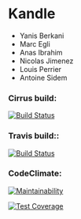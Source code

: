 # Kandle

- Yanis Berkani
- Marc Egli
- Anas Ibrahim
- Nicolas Jimenez
- Louis Perrier
- Antoine Sidem


### Cirrus build:

[![Build Status](https://api.cirrus-ci.com/github/KandleTeam/kandle.svg)](https://cirrus-ci.com/github/KandleTeam/kandle)

### Travis build::

[![Build Status](https://travis-ci.org/KandleTeam/kandle.svg?branch=master)](https://travis-ci.org/KandleTeam/kandle)

### CodeClimate:

[![Maintainability](https://api.codeclimate.com/v1/badges/bebad55a77fe24c5fb83/maintainability)](https://codeclimate.com/github/KandleTeam/kandle/maintainability)

[![Test Coverage](https://api.codeclimate.com/v1/badges/bebad55a77fe24c5fb83/test_coverage)](https://codeclimate.com/github/KandleTeam/kandle/test_coverage)

